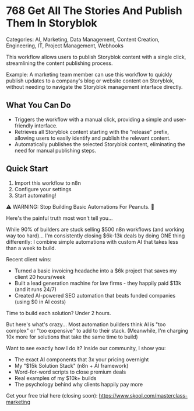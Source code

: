 # 768 Get All The Stories And Publish Them In Storyblok

Categories: AI, Marketing, Data Management, Content Creation, Engineering, IT, Project Management, Webhooks

This workflow allows users to publish Storyblok content with a single click, streamlining the content publishing process.

Example: A marketing team member can use this workflow to quickly publish updates to a company's blog or website content on Storyblok, without needing to navigate the Storyblok management interface directly.

## What You Can Do
- Triggers the workflow with a manual click, providing a simple and user-friendly interface.
- Retrieves all Storyblok content starting with the "release" prefix, allowing users to easily identify and publish the relevant content.
- Automatically publishes the selected Storyblok content, eliminating the need for manual publishing steps.

## Quick Start
1. Import this workflow to n8n
2. Configure your settings
3. Start automating!

⚠️ WARNING: Stop Building Basic Automations For Peanuts. 🚫

Here's the painful truth most won't tell you...

While 90% of builders are stuck selling $500 n8n workflows (and working way too hard)...
I'm consistently closing $6k-13k deals by doing ONE thing differently:
I combine simple automations with custom AI that takes less than a week to build.

Recent client wins:
* Turned a basic invoicing headache into a $6k project that saves my client 20 hours/week
* Built a lead generation machine for law firms - they happily paid $13k (and it runs 24/7)
* Created AI-powered SEO automation that beats funded companies (using $0 in AI costs)

Time to build each solution? Under 2 hours.

But here's what's crazy...
Most automation builders think AI is "too complex" or "too expensive" to add to their stack.
(Meanwhile, I'm charging 10x more for solutions that take the same time to build)

Want to see exactly how I do it?
Inside our community, I show you:
* The exact AI components that 3x your pricing overnight
* My "$15k Solution Stack" (n8n + AI framework)
* Word-for-word scripts to close premium deals
* Real examples of my $10k+ builds
* The psychology behind why clients happily pay more

Get your free trial here (closing soon): https://www.skool.com/masterclass-marketing
